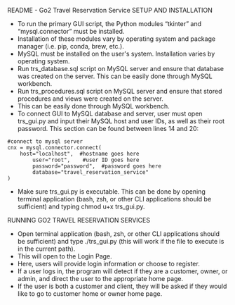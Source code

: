 
README - Go2 Travel Reservation Service
SETUP AND INSTALLATION

* To run the primary GUI script, the Python modules “tkinter” and “mysql.connector” must be installed.   
* Installation of these modules vary by operating system and package manager (i.e. pip, conda, brew, etc.).   
* MySQL must be installed on the user's system. Installation varies by operating system.  
* Run trs_database.sql script on MySQL server and ensure that database was created on the server. This can be easily done through MySQL workbench.   
* Run trs_procedures.sql script on MySQL server and ensure that stored procedures and views were created on the server.     
* This can be easily done through MySQL workbench.
* To connect GUI to MySQL database and server, user must open trs_gui.py and input their MySQL host and user IDs, as well as their root password. This section can     be found between lines 14 and 20:
```
#connect to mysql server
cnx = mysql.connector.connect(
   	host="localhost",  #hostname goes here
    	user="root",	#user ID goes here
    	password="password",  #password goes here
    	database="travel_reservation_service"
)
```
* Make sure trs_gui.py is executable. This can be done by opening terminal application (bash, zsh, or other CLI applications should be sufficient) and typing chmod u+x trs_gui.py. 

RUNNING GO2 TRAVEL RESERVATION SERVICES

* Open terminal application (bash, zsh, or other CLI applications should be sufficient) and type ./trs_gui.py (this will work if the file to execute is in the         current path). 
* This will open to the Login Page.
* Here, users will provide login information or choose to register. 
* If a user logs in, the program will detect if they are a customer, owner, or admin, and direct the user to the appropriate home page. 
* If the user is both a customer and client, they will be asked if they would like to go to customer home or owner home page.
